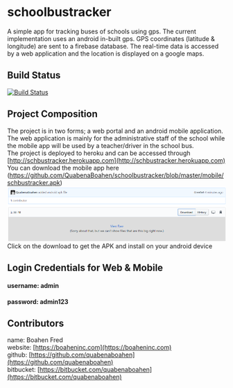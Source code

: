 # schoolbustracker
A simple app for tracking buses of schools using gps. The current implementation uses an android in-built gps. 
GPS coordinates (latitude & longitude) are sent to a firebase database. The real-time data is accessed by a web application and the location is displayed on a google maps.  


## Build Status
[![Build Status](https://travis-ci.org/QuabenaBoahen/schoolbustracker.svg?branch=master)](https://travis-ci.org/QuabenaBoahen/schoolbustracker)

## Project Composition
The project is in two forms; a web portal and an android mobile application. The web application is mainly for the administrative staff of the school while the mobile app will be used by a teacher/driver in the school bus. <br/>
The project is deployed to heroku and can be accessed through [http://schbustracker.herokuapp.com](http://schbustracker.herokuapp.com) <br/> 
You can download the mobile app here (https://github.com/QuabenaBoahen/schoolbustracker/blob/master/mobile/schbustracker.apk) <br/>
![Apk download image](https://github.com/QuabenaBoahen/schoolbustracker/blob/master/img/schbustracker.PNG) <br/>
Click on the download to get the APK and install on your android device

## Login Credentials for Web & Mobile
#### username: admin 
#### password: admin123

## Contributors
name:       Boahen Fred <br/>
website:   [https://boaheninc.com](https://boaheninc.com)  <br/>
github:    [https://github.com/quabenaboahen](https://github.com/quabenaboahen) <br/>
bitbucket: [https://bitbucket.com/quabenaboahen](https://bitbucket.com/quabenaboahen)


